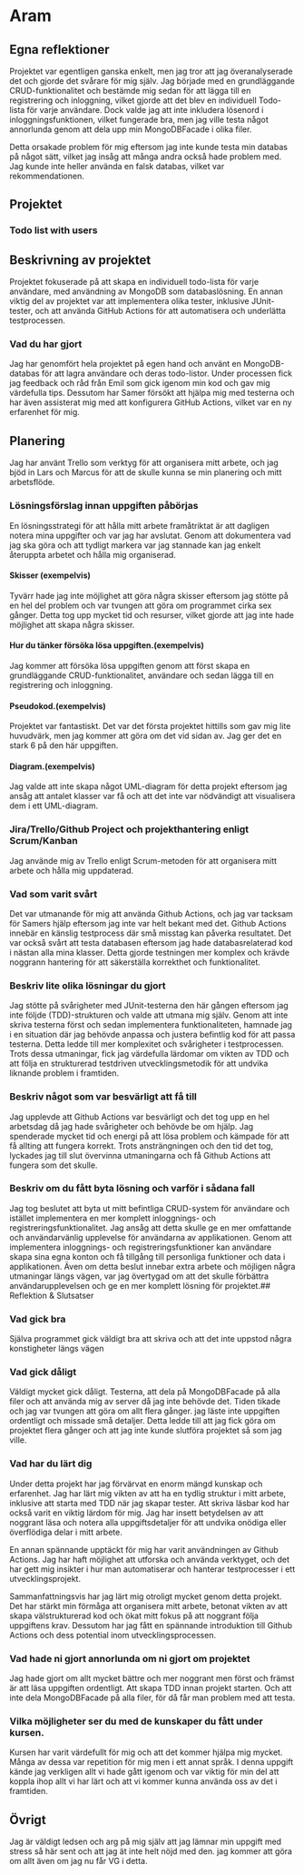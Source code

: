 # Aram

## Egna reflektioner
Projektet var egentligen ganska enkelt, men jag tror att jag överanalyserade det och gjorde det svårare för mig själv.
Jag började med en grundläggande CRUD-funktionalitet och bestämde mig sedan för att lägga till en registrering och inloggning, 
vilket gjorde att det blev en individuell Todo-lista för varje användare. 
Dock valde jag att inte inkludera lösenord i inloggningsfunktionen, vilket fungerade bra, 
men jag ville testa något annorlunda genom att dela upp min MongoDBFacade i olika filer.

Detta orsakade problem för mig eftersom jag inte kunde testa min databas på något sätt, 
vilket jag insåg att många andra också hade problem med. Jag kunde inte heller använda en falsk databas, 
vilket var rekommendationen.

## Projektet
### Todo list with users

## Beskrivning av projektet
Projektet fokuserade på att skapa en individuell todo-lista för varje användare, med användning av MongoDB som databaslösning. 
En annan viktig del av projektet var att implementera olika tester, inklusive JUnit-tester, 
och att använda GitHub Actions för att automatisera och underlätta testprocessen.

### Vad du har gjort
Jag har genomfört hela projektet på egen hand och använt en MongoDB-databas för att lagra användare och deras todo-listor. 
Under processen fick jag feedback och råd från Emil som gick igenom min kod och gav mig värdefulla tips. 
Dessutom har Samer försökt att hjälpa mig med testerna och har även assisterat mig med att konfigurera GitHub Actions, 
vilket var en ny erfarenhet för mig.

## Planering
Jag har använt Trello som verktyg för att organisera mitt arbete, 
och jag bjöd in Lars och Marcus för att de skulle kunna se min planering och mitt arbetsflöde.

### Lösningsförslag innan uppgiften påbörjas
En lösningsstrategi för att hålla mitt arbete framåtriktat är att dagligen notera mina uppgifter och var jag har avslutat. 
Genom att dokumentera vad jag ska göra och att tydligt markera var jag stannade kan jag enkelt återuppta arbetet och hålla mig organiserad.

#### Skisser (exempelvis)
Tyvärr hade jag inte möjlighet att göra några skisser eftersom jag stötte på en hel del problem och var tvungen att göra om programmet cirka sex gånger. Detta tog upp mycket tid och resurser, 
vilket gjorde att jag inte hade möjlighet att skapa några skisser.
#### Hur du tänker försöka lösa uppgiften.(exempelvis) 
Jag kommer att försöka lösa uppgiften genom att först skapa en grundläggande CRUD-funktionalitet, användare och sedan lägga till en registrering och inloggning.

#### Pseudokod.(exempelvis)
Projektet var fantastiskt. Det var det första projektet hittills som gav mig lite huvudvärk, 
men jag kommer att göra om det vid sidan av. Jag ger det en stark 6 på den här uppgiften.
#### Diagram.(exempelvis)
Jag valde att inte skapa något UML-diagram för detta projekt eftersom jag ansåg att antalet klasser var få och att det inte var nödvändigt att visualisera dem i ett UML-diagram.

### Jira/Trello/Github Project och projekthantering enligt Scrum/Kanban
Jag använde mig av Trello enligt Scrum-metoden för att organisera mitt arbete och hålla mig uppdaterad.
### Vad som varit svårt
Det var utmanande för mig att använda Github Actions, och jag var tacksam för Samers hjälp eftersom jag inte var helt bekant med det. Github Actions innebär en känslig testprocess där små misstag kan påverka resultatet. Det var också svårt att testa databasen eftersom jag hade databasrelaterad kod i nästan alla mina klasser. Detta gjorde testningen mer komplex och krävde noggrann hantering för att säkerställa korrekthet och funktionalitet.
### Beskriv lite olika lösningar du gjort
Jag stötte på svårigheter med JUnit-testerna den här gången eftersom jag inte följde (TDD)-strukturen och valde att utmana mig själv. Genom att inte skriva testerna först och sedan implementera funktionaliteten, hamnade jag i en situation där jag behövde anpassa och justera befintlig kod för att passa testerna. Detta ledde till mer komplexitet och svårigheter i testprocessen. Trots dessa utmaningar, fick jag värdefulla lärdomar om vikten av TDD och att följa en strukturerad testdriven utvecklingsmetodik för att undvika liknande problem i framtiden.
### Beskriv något som var besvärligt att få till
Jag upplevde att Github Actions var besvärligt och det tog upp en hel arbetsdag då jag hade svårigheter och behövde be om hjälp. Jag spenderade mycket tid och energi på att lösa problem och kämpade för att få allting att fungera korrekt. Trots ansträngningen och den tid det tog, lyckades jag till slut övervinna utmaningarna och få Github Actions att fungera som det skulle.

### Beskriv om du fått byta lösning och varför i sådana fall
Jag tog beslutet att byta ut mitt befintliga CRUD-system för användare och istället implementera en mer komplett inloggnings- och registreringsfunktionalitet. Jag ansåg att detta skulle ge en mer omfattande och användarvänlig upplevelse för användarna av applikationen. Genom att implementera inloggnings- och registreringsfunktioner kan användare skapa sina egna konton och få tillgång till personliga funktioner och data i applikationen. Även om detta beslut innebar extra arbete och möjligen några utmaningar längs vägen, var jag övertygad om att det skulle förbättra användarupplevelsen och ge en mer komplett lösning för projektet.## Reflektion & Slutsatser

### Vad gick bra
Själva programmet gick väldigt bra att skriva och att det inte uppstod några konstigheter längs vägen
### Vad gick dåligt
Väldigt mycket gick dåligt. Testerna, att dela på MongoDBFacade på alla filer och att använda mig av server då jag inte behövde det. Tiden tikade och jag var tvungen att göra om allt flera gånger.
jag läste inte uppgiften ordentligt och missade små detaljer. Detta ledde till att jag fick göra om projektet flera gånger och att jag inte kunde slutföra projektet så som jag ville.
### Vad har du lärt dig
Under detta projekt har jag förvärvat en enorm mängd kunskap och erfarenhet. Jag har lärt mig vikten av att ha en tydlig struktur i mitt arbete, inklusive att starta med TDD när jag skapar tester. Att skriva läsbar kod har också varit en viktig lärdom för mig. Jag har insett betydelsen av att noggrant läsa och notera alla uppgiftsdetaljer för att undvika onödiga eller överflödiga delar i mitt arbete.

En annan spännande upptäckt för mig har varit användningen av Github Actions. Jag har haft möjlighet att utforska och använda verktyget, och det har gett mig insikter i hur man automatiserar och hanterar testprocesser i ett utvecklingsprojekt.

Sammanfattningsvis har jag lärt mig otroligt mycket genom detta projekt. Det har stärkt min förmåga att organisera mitt arbete, betonat vikten av att skapa välstrukturerad kod och ökat mitt fokus på att noggrant följa uppgiftens krav. Dessutom har jag fått en spännande introduktion till Github Actions och dess potential inom utvecklingsprocessen.
### Vad hade ni gjort annorlunda om ni gjort om projektet
Jag hade gjort om allt mycket bättre och mer noggrant men först och främst är att läsa uppgiften ordentligt. Att skapa TDD innan projekt starten. Och att inte dela MongoDBFacade på alla filer, för då får man problem med att testa.
### Vilka möjligheter ser du med de kunskaper du fått under kursen.
Kursen har varit värdefullt för mig och att det kommer hjälpa mig mycket. Många av dessa var repetition för mig men i ett annat språk. 
I denna uppgift kände jag verkligen allt vi hade gått igenom och var viktig för min del att koppla ihop allt vi har lärt och att vi kommer kunna använda oss av det i framtiden.

## Övrigt
Jag är väldigt ledsen och arg på mig själv att jag lämnar min uppgift med stress så här sent och att jag ät inte helt nöjd med den. 
jag kommer att göra om allt även om jag nu får VG i detta.